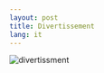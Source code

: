 ```yaml
---
layout: post
title: Divertissement
lang: it
---
```


<img src="../src/images/wp/2014/11/divertissment.jpg" alt="divertissment" />
